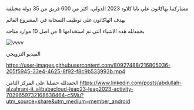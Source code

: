 مشاركتنا بهاكاثون علي بابا كلاود 2023 الدولي، اكثر من 600 فريق من 35 دولة مختلفة

يهدف الهاكاثون على توظيف السحابة في المشروع القائم

بحمدلله هذه الاشياء التي تم استخدامها 
8 من اصل 10 موارد متاحه

![vvvv](https://user-images.githubusercontent.com/80927488/216805011-8898b81a-b44b-4a7b-83de-eb910ac94142.PNG)

الفيديو الترويجي


https://user-images.githubusercontent.com/80927488/216805036-205f5945-33e4-4625-8f92-f8c9b533993b.mp4

الحمدلله حصلنا على المركز الثامن 
https://www.linkedin.com/posts/abdullah-alzahrani-it_alibabacloud-leap23-leap2023-activity-7029659732168638464-c5Mu?utm_source=share&utm_medium=member_android
